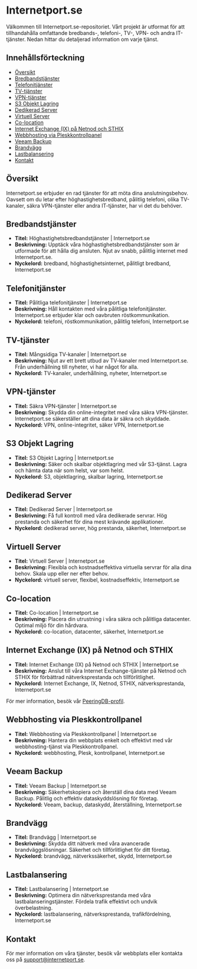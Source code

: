 # Internetport.se

Välkommen till Internetport.se-repositoriet. Vårt projekt är utformat för att tillhandahålla omfattande bredbands-, telefoni-, TV-, VPN- och andra IT-tjänster. Nedan hittar du detaljerad information om varje tjänst.

## Innehållsförteckning

- [Översikt](#översikt)
- [Bredbandstjänster](#bredbandstjänster)
- [Telefonitjänster](#telefonitjänster)
- [TV-tjänster](#tv-tjänster)
- [VPN-tjänster](#vpn-tjänster)
- [S3 Objekt Lagring](#s3-objekt-lagring)
- [Dedikerad Server](#dedikerad-server)
- [Virtuell Server](#virtuell-server)
- [Co-location](#co-location)
- [Internet Exchange (IX) på Netnod och STHIX](#internet-exchange-ix-på-netnod-och-sthix)
- [Webbhosting via Pleskkontrollpanel](#webbhosting-via-pleskkontrollpanel)
- [Veeam Backup](#veeam-backup)
- [Brandvägg](#brandvägg)
- [Lastbalansering](#lastbalansering)
- [Kontakt](#kontakt)

## Översikt

Internetport.se erbjuder en rad tjänster för att möta dina anslutningsbehov. Oavsett om du letar efter höghastighetsbredband, pålitlig telefoni, olika TV-kanaler, säkra VPN-tjänster eller andra IT-tjänster, har vi det du behöver.

## Bredbandstjänster

- **Titel:** Höghastighetsbredbandstjänster | Internetport.se
- **Beskrivning:** Upptäck våra höghastighetsbredbandstjänster som är utformade för att hålla dig ansluten. Njut av snabb, pålitlig internet med Internetport.se.
- **Nyckelord:** bredband, höghastighetsinternet, pålitligt bredband, Internetport.se

## Telefonitjänster

- **Titel:** Pålitliga telefonitjänster | Internetport.se
- **Beskrivning:** Håll kontakten med våra pålitliga telefonitjänster. Internetport.se erbjuder klar och oavbruten röstkommunikation.
- **Nyckelord:** telefoni, röstkommunikation, pålitlig telefoni, Internetport.se

## TV-tjänster

- **Titel:** Mångsidiga TV-kanaler | Internetport.se
- **Beskrivning:** Njut av ett brett utbud av TV-kanaler med Internetport.se. Från underhållning till nyheter, vi har något för alla.
- **Nyckelord:** TV-kanaler, underhållning, nyheter, Internetport.se

## VPN-tjänster

- **Titel:** Säkra VPN-tjänster | Internetport.se
- **Beskrivning:** Skydda din online-integritet med våra säkra VPN-tjänster. Internetport.se säkerställer att dina data är säkra och skyddade.
- **Nyckelord:** VPN, online-integritet, säker VPN, Internetport.se

## S3 Objekt Lagring

- **Titel:** S3 Objekt Lagring | Internetport.se
- **Beskrivning:** Säker och skalbar objektlagring med vår S3-tjänst. Lagra och hämta data när som helst, var som helst.
- **Nyckelord:** S3, objektlagring, skalbar lagring, Internetport.se

## Dedikerad Server

- **Titel:** Dedikerad Server | Internetport.se
- **Beskrivning:** Få full kontroll med våra dedikerade servrar. Hög prestanda och säkerhet för dina mest krävande applikationer.
- **Nyckelord:** dedikerad server, hög prestanda, säkerhet, Internetport.se

## Virtuell Server

- **Titel:** Virtuell Server | Internetport.se
- **Beskrivning:** Flexibla och kostnadseffektiva virtuella servrar för alla dina behov. Skala upp eller ner efter behov.
- **Nyckelord:** virtuell server, flexibel, kostnadseffektiv, Internetport.se

## Co-location

- **Titel:** Co-location | Internetport.se
- **Beskrivning:** Placera din utrustning i våra säkra och pålitliga datacenter. Optimal miljö för din hårdvara.
- **Nyckelord:** co-location, datacenter, säkerhet, Internetport.se

## Internet Exchange (IX) på Netnod och STHIX

- **Titel:** Internet Exchange (IX) på Netnod och STHIX | Internetport.se
- **Beskrivning:** Anslut till våra Internet Exchange-tjänster på Netnod och STHIX för förbättrad nätverksprestanda och tillförlitlighet.
- **Nyckelord:** Internet Exchange, IX, Netnod, STHIX, nätverksprestanda, Internetport.se

För mer information, besök vår [PeeringDB-profil](https://www.peeringdb.com/asn/49770).

## Webbhosting via Pleskkontrollpanel

- **Titel:** Webbhosting via Pleskkontrollpanel | Internetport.se
- **Beskrivning:** Hantera din webbplats enkelt och effektivt med vår webbhosting-tjänst via Pleskkontrollpanel.
- **Nyckelord:** webbhosting, Plesk, kontrollpanel, Internetport.se

## Veeam Backup

- **Titel:** Veeam Backup | Internetport.se
- **Beskrivning:** Säkerhetskopiera och återställ dina data med Veeam Backup. Pålitlig och effektiv dataskyddslösning för företag.
- **Nyckelord:** Veeam, backup, dataskydd, återställning, Internetport.se

## Brandvägg

- **Titel:** Brandvägg | Internetport.se
- **Beskrivning:** Skydda ditt nätverk med våra avancerade brandväggslösningar. Säkerhet och tillförlitlighet för ditt företag.
- **Nyckelord:** brandvägg, nätverkssäkerhet, skydd, Internetport.se

## Lastbalansering

- **Titel:** Lastbalansering | Internetport.se
- **Beskrivning:** Optimera din nätverksprestanda med våra lastbalanseringstjänster. Fördela trafik effektivt och undvik överbelastning.
- **Nyckelord:** lastbalansering, nätverksprestanda, trafikfördelning, Internetport.se

## Kontakt

För mer information om våra tjänster, besök vår webbplats eller kontakta oss på [support@internetport.se](mailto:support@internetport.se).
